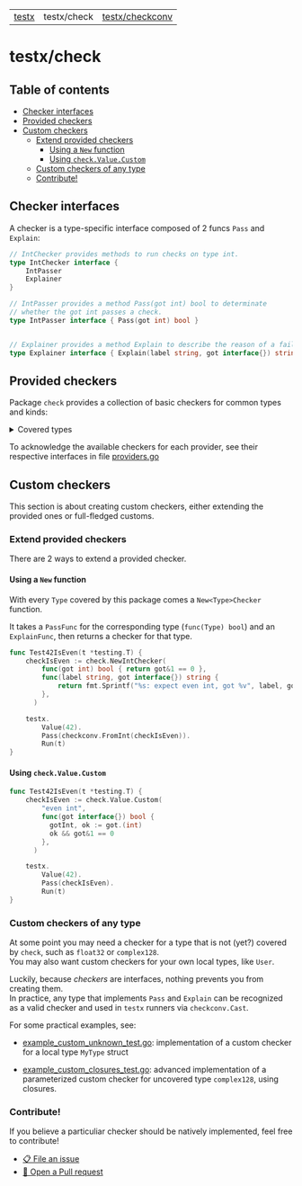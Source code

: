 <table align="center">
	<tr>
		<td><a href="../README.md">testx</a></td>
		<td>testx/check</td>
		<td><a href="../checkconv/README.md">testx/checkconv</a></td>
	</tr>
</table>

# testx/check


## Table of contents

- [Checker interfaces](#checker-interfaces)
- [Provided checkers](#provided-checkers)
- [Custom checkers](#custom-checkers)
  - [Extend provided checkers](#extend-provided-checkers)
    - [Using a `New` function](#using-a-new-function)
    - [Using `check.Value.Custom`](#using-checkvaluecustom)
  - [Custom checkers of any type](#custom-checkers-of-any-type)
  - [Contribute!](#contribute)

## Checker interfaces

A checker is a type-specific interface composed of 2 funcs `Pass` and `Explain`:

```go
// IntChecker provides methods to run checks on type int.
type IntChecker interface {
    IntPasser
    Explainer
}

// IntPasser provides a method Pass(got int) bool to determinate
// whether the got int passes a check.
type IntPasser interface { Pass(got int) bool }


// Explainer provides a method Explain to describe the reason of a failed check.
type Explainer interface { Explain(label string, got interface{}) string }
```

## Provided checkers

Package `check` provides a collection of basic checkers for common types and kinds:

<details>
  <summary>Covered types</summary>
  <table>
    <thead>
      <tr>
        <th>Go type or kind</th>
        <th>Checker provider</th>
      </tr>
    </thead>
    <tbody>
      <tr>
        <td><code>bool</code></td>
        <td><code>check.Bool</code></td>
      </tr>
      <tr>
        <td><code>int</code></td>
        <td><code>check.Int</code></td>
      </tr>
      <tr>
        <td><code>float64</code></td>
        <td><code>check.Float64</code></td>
      </tr>
      <tr>
        <td><code>string</code></td>
        <td><code>check.String</code></td>
      </tr>
      <tr>
        <td><code>[]byte</code></td>
        <td><code>check.Bytes</code></td>
      </tr>
      <tr>
        <td><code>time.Duration</code></td>
        <td><code>check.Duration</code></td>
      </tr>
      <tr>
        <td><code>http.Header</code></td>
        <td><code>check.HTTPHeader</code></td>
      </tr>
      <tr>
        <td><code>slice</code></td>
        <td><code>check.Slice</code></td>
      </tr>
      <tr>
        <td><code>map</code></td>
        <td><code>check.Map</code></td>
      </tr>
      <tr>
        <td><code>struct</code></td>
        <td><code>check.Bool</code></td>
      </tr>
      <tr>
        <td><code>interface{}</code></td>
        <td><code>check.Value</code></td>
      </tr>
    </tbody>
  </table>
</details>

To acknowledge the available checkers for each provider, see their respective interfaces in file [providers.go](./providers.go)

## Custom checkers

This section is about creating custom checkers, either extending the provided ones or full-fledged customs.

### Extend provided checkers

There are 2 ways to extend a provided checker.

#### Using a `New` function

With every `Type` covered by this package comes a `New<Type>Checker` function.

It takes a `PassFunc` for the corresponding type (`func(Type) bool`)
and an `ExplainFunc`, then returns a checker for that type.

```go
func Test42IsEven(t *testing.T) {
    checkIsEven := check.NewIntChecker(
        func(got int) bool { return got&1 == 0 },
        func(label string, got interface{}) string {
            return fmt.Sprintf("%s: expect even int, got %v", label, got)
        },
      )

    testx.
        Value(42).
        Pass(checkconv.FromInt(checkIsEven)).
        Run(t)
}
```

#### Using `check.Value.Custom`

```go
func Test42IsEven(t *testing.T) {
    checkIsEven := check.Value.Custom(
        "even int",
        func(got interface{}) bool {
          gotInt, ok := got.(int)
          ok && got&1 == 0
        },
      )

    testx.
        Value(42).
        Pass(checkIsEven).
        Run(t)
}
```

### Custom checkers of any type

At some point you may need a checker for a type that is not (yet?) covered
by `check`, such as `float32` or `complex128`.  
You may also want custom checkers for your own local types, like `User`.  

Luckily, because _checkers_ are interfaces, nothing prevents you
from creating them.  
In practice, any type that implements `Pass` and `Explain` can be recognized
as a valid checker and used in `testx` runners via `checkconv.Cast`.

For some practical examples, see:

- [example_custom_unknown_test.go](./example_custom_unknown_test.go):
  implementation of a custom checker for a local type `MyType` struct

- [example_custom_closures_test.go](./example_custom_closures_test.go):
  advanced implementation of a parameterized custom checker
  for uncovered type `complex128`, using closures.

### Contribute!

If you believe a particuliar checker should be natively implemented,
feel free to contribute!

- [📋 File an issue](https://github.com/drykit-go/testx/issues/new)
- [🔀 Open a Pull request](https://github.com/drykit-go/testx/pulls)
